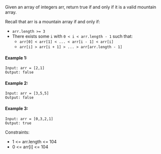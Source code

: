 Given an array of integers arr, return true if and only if it is a valid mountain array.

Recall that arr is a mountain array if and only if:

- `arr.length >= 3`
- There exists some `i` with `0 < i < arr.length - 1` such that:
  - `arr[0] < arr[1] < ... < arr[i - 1] < arr[i]`
  - `arr[i] > arr[i + 1] > ... > arr[arr.length - 1]`

#### Example 1:
```
Input: arr = [2,1]
Output: false
```

#### Example 2:
```
Input: arr = [3,5,5]
Output: false
```

#### Example 3:
```
Input: arr = [0,3,2,1]
Output: true
```

Constraints:
- 1 <= arr.length <= 104
- 0 <= arr[i] <= 104

